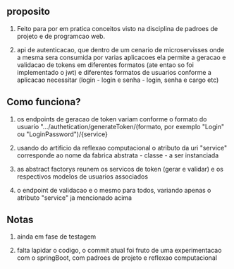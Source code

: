 ## proposito

1. Feito para por em pratica conceitos visto na disciplina de padroes de projeto e de programcao web.

2. api de autenticacao, que dentro de um cenario de microservisses onde a mesma sera consumida por varias aplicacoes ela permite a geracao e validacao de tokens em diferentes formatos (ate entao so foi implementado o jwt) e diferentes formatos de usuarios conforme a aplicacao necessitar (login - login e senha - login, senha e cargo etc)

## Como funciona?

1. os endpoints de geracao de token variam conforme o formato do usuario ".../authetication/generateToken/(formato, por exemplo "Login" ou "LoginPassword")/{service}

2. usando do artificio da reflexao computacional o atributo da uri "service" corresponde ao nome da fabrica abstrata - classe - a ser instanciada

3. as abstract factorys reunem os servicos de token (gerar e validar) e os respectivos  modelos de usuarios associados

4. o endpoint de validacao e o mesmo para todos, variando apenas o atributo "service" ja mencionado acima

## Notas

1. ainda em fase de testagem

2. falta lapidar o codigo, o commit atual foi fruto de uma experimentacao com o springBoot, com padroes de projeto e reflexao computacional
